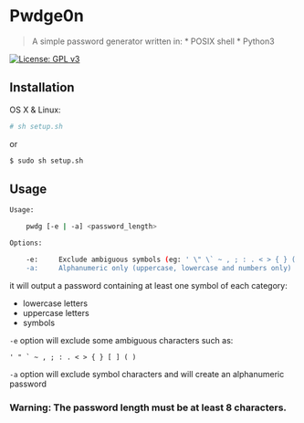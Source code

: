 # Pwdge0n
> A simple password generator written in:
    * POSIX shell
    * Python3

[![License: GPL v3](https://img.shields.io/badge/License-GPLv3-blue.svg)](https://www.gnu.org/licenses/gpl-3.0)

## Installation

OS X & Linux:

```sh
# sh setup.sh
```
or

```sh
$ sudo sh setup.sh
```

## Usage

```sh
Usage:

    pwdg [-e | -a] <password_length>

Options:

    -e:     Exclude ambiguous symbols (eg: ' \" \` ~ , ; : . < > { } ( ) [] )
    -a:     Alphanumeric only (uppercase, lowercase and numbers only)

```
it will output a password containing at least one symbol of each category:
 - lowercase letters
 - uppercase letters
 - symbols

`-e` option will exclude some ambiguous characters such as:
```
' " ` ~ , ; : . < > { } [ ] ( )
```
`-a` option will exclude symbol characters and will create an alphanumeric password

### Warning: The password length must be at least 8 characters.
